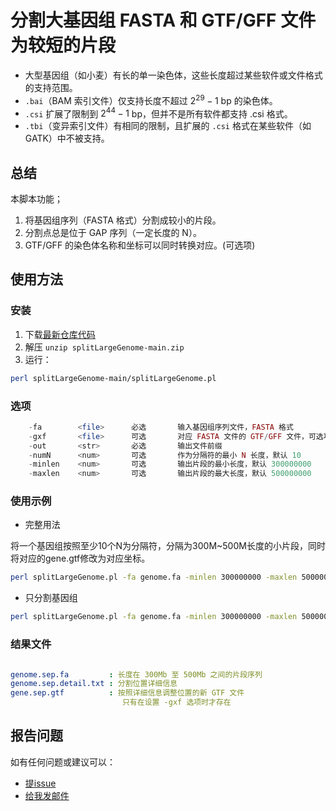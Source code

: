 # 分割大基因组 FASTA 和 GTF/GFF 文件为较短的片段

- 大型基因组（如小麦）有长的单一染色体，这些长度超过某些软件或文件格式的支持范围。
- `.bai`（BAM 索引文件）仅支持长度不超过 $2^{29}-1$ bp 的染色体。
- `.csi` 扩展了限制到 $2^{44}-1$ bp，但并不是所有软件都支持 .csi 格式。
- `.tbi`（变异索引文件）有相同的限制，且扩展的 `.csi` 格式在某些软件（如 GATK）中不被支持。

## 总结

本脚本功能；
1. 将基因组序列（FASTA 格式）分割成较小的片段。
2. 分割点总是位于 GAP 序列（一定长度的 N）。
3. GTF/GFF 的染色体名称和坐标可以同时转换对应。(可选项)

## 使用方法
### 安装

1. 下载[最新仓库代码](https://github.com/biomarble/splitLargeGenome/archive/refs/heads/main.zip)
2. 解压 `unzip splitLargeGenome-main.zip`
3. 运行：
```sh
perl splitLargeGenome-main/splitLargeGenome.pl
```

### 选项
```php
    -fa        <file>      必选       输入基因组序列文件，FASTA 格式
    -gxf       <file>      可选       对应 FASTA 文件的 GTF/GFF 文件，可选项
    -out       <str>       必选       输出文件前缀
    -numN      <num>       可选       作为分隔符的最小 N 长度，默认 10
    -minlen    <num>       可选       输出片段的最小长度，默认 300000000
    -maxlen    <num>       可选       输出片段的最大长度，默认 500000000
```

### 使用示例

- 完整用法

将一个基因组按照至少10个N为分隔符，分隔为300M~500M长度的小片段，同时将对应的gene.gtf修改为对应坐标。
```sh
perl splitLargeGenome.pl -fa genome.fa -minlen 300000000 -maxlen 500000000 -gxf gene.gtf -out genome.sep  -numN 10
```

- 只分割基因组

```sh
perl splitLargeGenome.pl -fa genome.fa -minlen 300000000 -maxlen 500000000 -out genome.sep  -numN 10
```

### 结果文件
```yaml

genome.sep.fa         : 长度在 300Mb 至 500Mb 之间的片段序列
genome.sep.detail.txt : 分割位置详细信息
gene.sep.gtf          : 按照详细信息调整位置的新 GTF 文件
                         只有在设置 -gxf 选项时才存在
```

## 报告问题

如有任何问题或建议可以：

- [提issue](https://github.com/biomarble/splitLargeGenome/issues) 
- [给我发邮件](mailto:biomarble@163.com)

